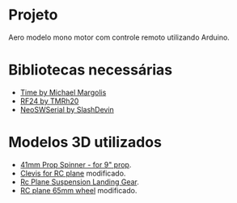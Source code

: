# Projeto
Aero modelo mono motor com controle remoto utilizando Arduino.

# Bibliotecas necessárias
* [Time by Michael Margolis](http://playground.arduino.cc/code/time)
* [RF24 by TMRh20](http://tmrh20.github.io/RF24/)
* [NeoSWSerial by SlashDevin](https://github.com/SlashDevin/NeoSWSerial)

# Modelos 3D utilizados
* [41mm Prop Spinner - for 9" prop](https://www.thingiverse.com/thing:2162228).
* [Clevis for RC plane](https://www.thingiverse.com/thing:2804888) modificado.
* [Rc Plane Suspension Landing Gear](https://www.thingiverse.com/thing:2772456).
* [RC plane 65mm wheel](https://www.thingiverse.com/thing:473911) modificado.
